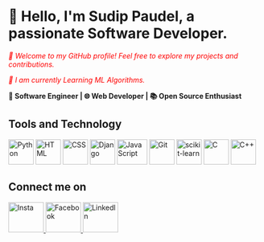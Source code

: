 
<body>
    <div class="container">
        <h1>👋 Hello, I'm Sudip Paudel, a passionate Software Developer.</h1>
             <p style="font-style: italic; color: red;">
            🌟 Welcome to my GitHub profile! Feel free to explore my projects and contributions.
        </p>
             <p style="font-style: italic; color: red;">
            🌟 I am currently Learning ML Algorithms.
        </p>
        <p style="font-weight: bold;">
            🚀 Software Engineer | 🌐 Web Developer | 📚 Open Source Enthusiast
        </p>
        <div class="tools">
            <h2>Tools and Technology</h2>
            <img src="https://upload.wikimedia.org/wikipedia/commons/thumb/c/c3/Python-logo-notext.svg/1000px-Python-logo-notext.svg.png" alt="Python" width="50" height="50" class="tool-icon">
            <img src="https://w7.pngwing.com/pngs/185/866/png-transparent-html-logo-html-web-design-scalable-graphics-world-wide-web-markup-language-html5-icon-hd-miscellaneous-angle-text-thumbnail.png" 
            alt="HTML" width="50" height="50" class="tool-icon">
            <img src="https://w7.pngwing.com/pngs/696/424/png-transparent-logo-css-css3-thumbnail.png" alt="CSS" width="50" height="50" class="tool-icon">
            <img src="https://encrypted-tbn0.gstatic.com/images?q=tbn:ANd9GcSiUfirW3VTfXLr50LE2YUpVLuXxFesCY0JwO2b2JPaAw&s" alt="Django" width="50" height="50" class="tool-icon">
            <img src="https://banner2.cleanpng.com/20180527/oio/kisspng-javascript-programming-language-ajax-5b0b285b692210.3071468515274578834306.jpg" alt="JavaScript" width="60" height="50" class="tool-icon">
            <img src="https://images.velog.io/images/hdy20201004/post/46931f18-0eb4-468b-a61d-b740c04e4210/git_logo.png" alt="Git" width="50" height="50" class="tool-icon">
            <img src="https://e7.pngegg.com/pngimages/905/45/png-clipart-scikit-learn-python-scikit-logo-brand-learning-text-computer-thumbnail.png" alt="scikit-learn" width="50" height="50" class="tool-icon">
            <img src="https://e7.pngegg.com/pngimages/100/669/png-clipart-computer-programming-programming-language-c-programmer-language-miscellaneous-logo.png" alt="C" width="50" height="50" class="tool-icon">
            <img src="https://w7.pngwing.com/pngs/46/626/png-transparent-c-logo-the-c-programming-language-computer-icons-computer-programming-source-code-programming-miscellaneous-template-blue.png" alt="C++" width="50" height="50" class="tool-icon">
        </div>
            <h2> Connect me on</h2>
            <a href="https://www.instagram.com/thesudip100/?next=%2F"><img src="https://e7.pngegg.com/pngimages/704/270/png-clipart-social-media-instagram-login-graphy-ig-instagram-icon-rectangle-magenta.png" alt="Insta" width="70" height="60"</a>
            <a href="https://www.facebook.com/iamsudip100/"><img src="https://w7.pngwing.com/pngs/561/460/png-transparent-fb-facebook-facebook-logo-social-media-icon.png" alt="Facebook" width="70" height="60"</a>
            <a href="https://www.linkedin.com/in/sudip-paudel-0b67121aa/"><img src="https://png.pngtree.com/element_our/png/20180827/linkedin-social-media-icon-png_71812.jpg" alt="Linkedln" width="70" height="60"</a>
            
    
</body>

            


